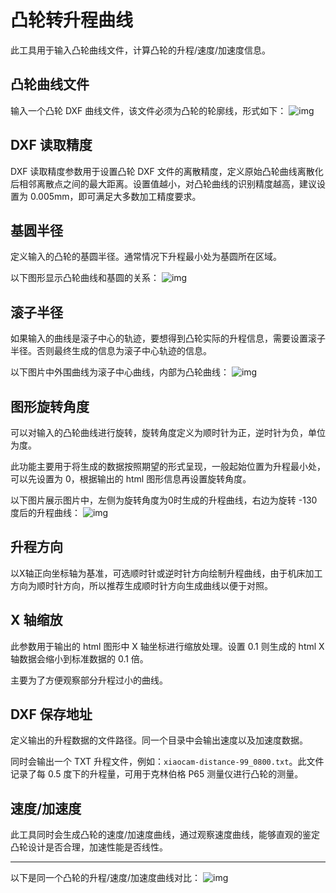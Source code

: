 # 凸轮转升程曲线

此工具用于输入凸轮曲线文件，计算凸轮的升程/速度/加速度信息。

## 凸轮曲线文件

输入一个凸轮 DXF 曲线文件，该文件必须为凸轮的轮廓线，形式如下：
![img](resources/cam.jpg)

## DXF 读取精度

DXF 读取精度参数用于设置凸轮 DXF 文件的离散精度，定义原始凸轮曲线离散化后相邻离散点之间的最大距离。设置值越小，对凸轮曲线的识别精度越高，建议设置为 0.005mm，即可满足大多数加工精度要求。

## 基圆半径

定义输入的凸轮的基圆半径。通常情况下升程最小处为基圆所在区域。

以下图形显示凸轮曲线和基圆的关系：
![img](resources/base_circle.jpg)

## 滚子半径

如果输入的曲线是滚子中心的轨迹，要想得到凸轮实际的升程信息，需要设置滚子半径。否则最终生成的信息为滚子中心轨迹的信息。

以下图片中外围曲线为滚子中心曲线，内部为凸轮曲线：
![img](resources/gunzi.jpg)

## 图形旋转角度

可以对输入的凸轮曲线进行旋转，旋转角度定义为顺时针为正，逆时针为负，单位为度。

此功能主要用于将生成的数据按照期望的形式呈现，一般起始位置为升程最小处，可以先设置为 0，根据输出的 html 图形信息再设置旋转角度。

以下图片展示图片中，左侧为旋转角度为0时生成的升程曲线，右边为旋转 -130 度后的升程曲线：
![img](resources/rotate.jpg)

## 升程方向

以X轴正向坐标轴为基准，可选顺时针或逆时针方向绘制升程曲线，由于机床加工方向为顺时针方向，所以推荐生成顺时针方向生成曲线以便于对照。

## X 轴缩放

此参数用于输出的 html 图形中 X 轴坐标进行缩放处理。设置 0.1 则生成的 html X 轴数据会缩小到标准数据的 0.1 倍。

主要为了方便观察部分升程过小的曲线。

## DXF 保存地址

定义输出的升程数据的文件路径。同一个目录中会输出速度以及加速度数据。

同时会输出一个 TXT 升程文件，例如：`xiaocam-distance-99_0800.txt`。此文件记录了每 0.5 度下的升程量，可用于克林伯格 P65 测量仪进行凸轮的测量。

## 速度/加速度

此工具同时会生成凸轮的速度/加速度曲线，通过观察速度曲线，能够直观的鉴定凸轮设计是否合理，加速性能是否线性。

---

以下是同一个凸轮的升程/速度/加速度曲线对比：
![img](resources/lift_velocity_acc.jpg)
